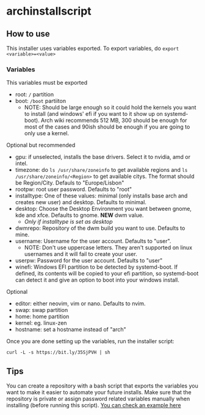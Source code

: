 # archinstallscript

## How to use

This installer uses variables exported. To export variables, do ```export <variable>=<value>```

### Variables

This variables must be exported
- root: ```/``` partition
- boot: ```/boot``` partiiton
  - NOTE: Should be large enough so it could hold the kernels you want to install (and windows' efi if you want to it show up on systemd-boot). Arch wiki recommends 512 MB, 300 should be enough for most of the cases and 90ish should be enough if you are going to only use a kernel.

Optional but recommended
- gpu: if unselected, installs the base drivers. Select it to nvidia, amd or intel.
- timezone: do ```ls /usr/share/zoneinfo``` to get available regions and ```ls /usr/share/zoneinfo/<Region>``` to get available citys. The format should be Region/City. Defauls to "Europe/Lisbon"
- rootpw: root user password. Defaults to "root"
- installtype: One of these values: minimal (only installs base arch and creates new user) and desktop. Defaults to minimal.
- desktop: Choose the Desktop Environment you want between gnome, kde and xfce. Defaults to gnome. **NEW** dwm value.
  - *Only if installtype is set as desktop*
- dwmrepo: Repository of the dwm build you want to use. Defaults to mine.
- username: Username for the user account. Defaults to "user".
  - NOTE: Don't use uppercase letters. They aren't supported on linux usernames and it will fail to create your user.
- userpw: Password for the user account. Defaults to "user"
- winefi: Windows EFI partition to be detected by systemd-boot. If defined, its contents will be copied to your efi partition, so systemd-boot can detect it and give an option to boot into your windows install.

Optional
- editor: either neovim, vim or nano. Defaults to nvim.
- swap: swap partition
- home: home partition
- kernel: eg. linux-zen
- hostname: set a hostname instead of "arch"


Once you are done setting up the variables, run the installer script:
```
curl -L -s https://bit.ly/35SjPVH | sh
```


## Tips

You can create a repository with a bash script that exports the variables you want to make it easier to automate your future installs. Make sure that the repository is private or assign password related variables manually when installing (before running this script). [You can check an example here](https://github.com/miguelrcborges/archinstallscript/blob/main/example-base-script.sh)
